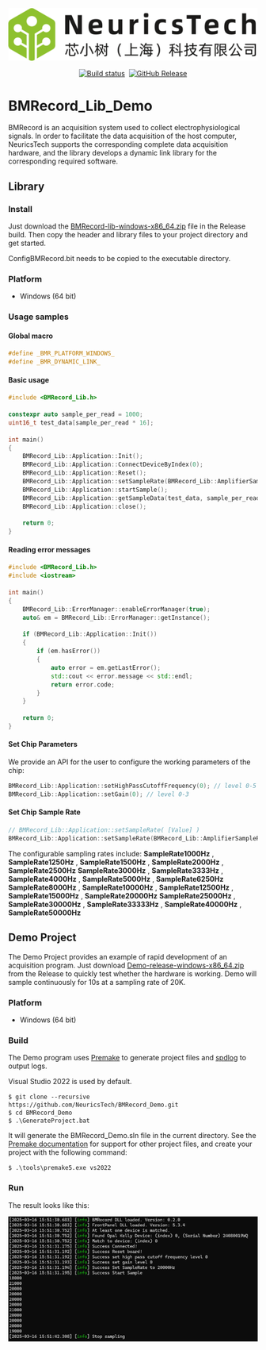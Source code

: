 <img src=".github/images/NeuricsTech.png "/>

<div align="center">

[![Build status](https://img.shields.io/badge/vs2022-pass-green)](https://github.com/NeuricsTech/BMRecord_Demo)&nbsp;
[![GitHub Release](https://img.shields.io/github/v/release/NeuricsTech/BMR2116_Demo?color=green)](https://github.com/NeuricsTech/BMRecord_Demo/releases/latest)

</div>

# BMRecord_Lib_Demo

BMRecord is an acquisition system used to collect electrophysiological signals. In order to facilitate the data acquisition of the host computer, NeuricsTech supports the corresponding complete data acquisition hardware, and the library develops a dynamic link library for the corresponding required software.

## Library

### Install
Just download the [BMRecord-lib-windows-x86_64.zip](https://github.com/NeuricsTech/BMRecord_Demo/releases/latest) file in the Release build. Then copy the header and library files to your project directory and get started.

ConfigBMRecord.bit needs to be copied to the executable directory.

### Platform
* Windows (64 bit)

### Usage samples

#### Global macro

````c++
#define _BMR_PLATFORM_WINDOWS_
#define _BMR_DYNAMIC_LINK_
````

#### Basic usage

````c++
#include <BMRecord_Lib.h>

constexpr auto sample_per_read = 1000;
uint16_t test_data[sample_per_read * 16];

int main()
{
    BMRecord_Lib::Application::Init();
    BMRecord_Lib::Application::ConnectDeviceByIndex(0);
    BMRecord_Lib::Application::Reset();
    BMRecord_Lib::Application::setSampleRate(BMRecord_Lib::AmplifierSampleRate::SampleRate20000Hz);
    BMRecord_Lib::Application::startSample();
    BMRecord_Lib::Application::getSampleData(test_data, sample_per_read);
    BMRecord_Lib::Application::close();

    return 0;
}
````

#### Reading error messages
````c++
#include <BMRecord_Lib.h>
#include <iostream>

int main()
{
    BMRecord_Lib::ErrorManager::enableErrorManager(true);
	auto& em = BMRecord_Lib::ErrorManager::getInstance();

    if (BMRecord_Lib::Application::Init())
	{
		if (em.hasError())
		{
			auto error = em.getLastError();
			std::cout << error.message << std::endl;
			return error.code;
		}
	}

    return 0;
}
````

#### Set Chip Parameters

We provide an API for the user to configure the working parameters of the chip:

````c++
BMRecord_Lib::Application::setHighPassCutoffFrequency(0); // level 0-5
BMRecord_Lib::Application::setGain(0); // level 0-3
````

#### Set Chip Sample Rate

````c++
// BMRecord_Lib::Application::setSampleRate( [Value] )
BMRecord_Lib::Application::setSampleRate(BMRecord_Lib::AmplifierSampleRate::SampleRate20000Hz);
````

The configurable sampling rates include: 
**SampleRate1000Hz** , **SampleRate1250Hz** , **SampleRate1500Hz** , **SampleRate2000Hz** , **SampleRate2500Hz**
**SampleRate3000Hz** , **SampleRate3333Hz** , **SampleRate4000Hz** , **SampleRate5000Hz** , **SampleRate6250Hz**
**SampleRate8000Hz** , **SampleRate10000Hz** , **SampleRate12500Hz** , **SampleRate15000Hz** , **SampleRate20000Hz**
**SampleRate25000Hz** , **SampleRate30000Hz** , **SampleRate33333Hz** , **SampleRate40000Hz** , **SampleRate50000Hz**

## Demo Project

The Demo Project provides an example of rapid development of an acquisition program.
Just download [Demo-release-windows-x86_64.zip](https://github.com/NeuricsTech/BMRecord_Demo/releases/latest) from the Release to quickly test whether the hardware is working.
Demo will sample continuously for 10s at a sampling rate of 20K.

### Platform
* Windows (64 bit)

### Build

The Demo program uses [Premake](https://github.com/premake/premake-core) to generate project files and [spdlog](https://github.com/gabime/spdlog) to output logs.

Visual Studio 2022 is used by default.

```console
$ git clone --recursive https://github.com/NeuricsTech/BMRecord_Demo.git
$ cd BMRecord_Demo
$ .\GenerateProject.bat
```

It will generate the BMRecord_Demo.sln file in the current directory.
See the [Premake documentation](https://premake.github.io/docs/Using-Premake) for support for other project files, and create your project with the following command:

```console
$ .\tools\premake5.exe vs2022
```

### Run

The result looks like this:

<img src=".github/images/Demo.png "/>